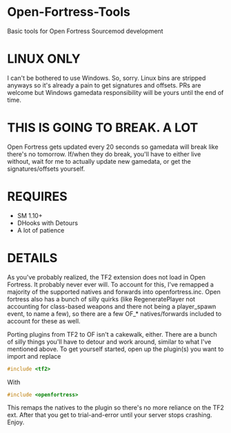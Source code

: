 # Open-Fortress-Tools
 Basic tools for Open Fortress Sourcemod development

# LINUX ONLY #
I can't be bothered to use Windows. So, sorry. Linux bins are stripped anyways so it's already a pain to get signatures and offsets. PRs are welcome but Windows gamedata responsibility will be yours until the end of time.

# THIS IS GOING TO BREAK. A LOT #
Open Fortress gets updated every 20 seconds so gamedata will break like there's no tomorrow. If/when they do break, you'll have to either live without, wait for me to actually update new gamedata, or get the signatures/offsets yourself.

# REQUIRES #
- SM 1.10+
- DHooks with Detours
- A lot of patience

# DETAILS #
As you've probably realized, the TF2 extension does not load in Open Fortress. It probably never ever will. To account for this, I've remapped a majority of the supported natives and forwards into openfortress.inc. Open fortress also has a bunch of silly quirks (like RegeneratePlayer not accounting for class-based weapons and there not being a player_spawn event, to name a few), so there are a few OF_* natives/forwards included to account for these as well.

Porting plugins from TF2 to OF isn't a cakewalk, either. There are a bunch of silly things you'll have to detour and work around, similar to what I've mentioned above. To get yourself started, open up the plugin(s) you want to import and replace

```cpp
#include <tf2>
```
With
```cpp
#include <openfortress>
```

This remaps the natives to the plugin so there's no more reliance on the TF2 ext. After that you get to trial-and-error until your server stops crashing. Enjoy.